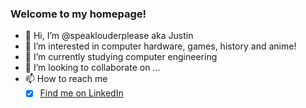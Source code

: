 ### Welcome to my homepage!
- 👋 Hi, I’m @speaklouderplease aka Justin
- 👀 I’m interested in computer hardware, games, history and anime!
- 🌱 I’m currently studying computer engineering
- 💞️ I’m looking to collaborate on ...
- 📫 How to reach me 
  - [x] [Find me on LinkedIn](www.linkedin.com/in/justin-seah-3773a9229)

<!---
speaklouderplease/speaklouderplease is a ✨ special ✨ repository because its `README.md` (this file) appears on your GitHub profile.
You can click the Preview link to take a look at your changes.
--->
